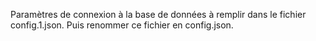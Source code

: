 Paramètres de connexion à la base de données à remplir dans le fichier config.1.json.
Puis renommer ce fichier en config.json.